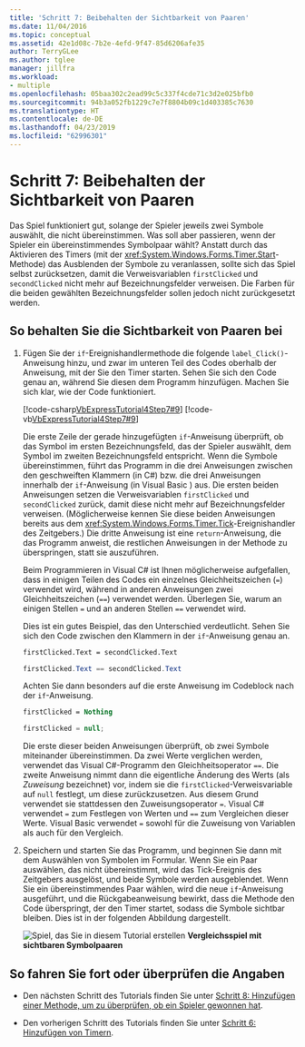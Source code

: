 ```yaml
---
title: 'Schritt 7: Beibehalten der Sichtbarkeit von Paaren'
ms.date: 11/04/2016
ms.topic: conceptual
ms.assetid: 42e1d08c-7b2e-4efd-9f47-85d6206afe35
author: TerryGLee
ms.author: tglee
manager: jillfra
ms.workload:
- multiple
ms.openlocfilehash: 05baa302c2ead99c5c337f4cde71c3d2e025bfb0
ms.sourcegitcommit: 94b3a052fb1229c7e7f8804b09c1d403385c7630
ms.translationtype: HT
ms.contentlocale: de-DE
ms.lasthandoff: 04/23/2019
ms.locfileid: "62996301"
---
```

# <a name="step-7-keep-pairs-visible"></a>Schritt 7: Beibehalten der Sichtbarkeit von Paaren
Das Spiel funktioniert gut, solange der Spieler jeweils zwei Symbole auswählt, die nicht übereinstimmen. Was soll aber passieren, wenn der Spieler ein übereinstimmendes Symbolpaar wählt? Anstatt durch das Aktivieren des Timers (mit der <xref:System.Windows.Forms.Timer.Start>-Methode) das Ausblenden der Symbole zu veranlassen, sollte sich das Spiel selbst zurücksetzen, damit die Verweisvariablen `firstClicked` und `secondClicked` nicht mehr auf Bezeichnungsfelder verweisen. Die Farben für die beiden gewählten Bezeichnungsfelder sollen jedoch nicht zurückgesetzt werden.

## <a name="to-keep-pairs-visible"></a>So behalten Sie die Sichtbarkeit von Paaren bei

1. Fügen Sie der `if`-Ereignishandlermethode die folgende `label_Click()`-Anweisung hinzu, und zwar im unteren Teil des Codes oberhalb der Anweisung, mit der Sie den Timer starten. Sehen Sie sich den Code genau an, während Sie diesen dem Programm hinzufügen. Machen Sie sich klar, wie der Code funktioniert.

     [!code-csharp[VbExpressTutorial4Step7#9](../ide/codesnippet/CSharp/step-7-keep-pairs-visible_1.cs)]
     [!code-vb[VbExpressTutorial4Step7#9](../ide/codesnippet/VisualBasic/step-7-keep-pairs-visible_1.vb)]

     Die erste Zeile der gerade hinzugefügten `if`-Anweisung überprüft, ob das Symbol im ersten Bezeichnungsfeld, das der Spieler auswählt, dem Symbol im zweiten Bezeichnungsfeld entspricht. Wenn die Symbole übereinstimmen, führt das Programm in die drei Anweisungen zwischen den geschweiften Klammern (in C#) bzw. die drei Anweisungen innerhalb der `if`-Anweisung (in Visual Basic ) aus. Die ersten beiden Anweisungen setzen die Verweisvariablen `firstClicked` und `secondClicked` zurück, damit diese nicht mehr auf Bezeichnungsfelder verweisen. (Möglicherweise kennen Sie diese beiden Anweisungen bereits aus dem <xref:System.Windows.Forms.Timer.Tick>-Ereignishandler des Zeitgebers.) Die dritte Anweisung ist eine `return`-Anweisung, die das Programm anweist, die restlichen Anweisungen in der Methode zu überspringen, statt sie auszuführen.

     Beim Programmieren in Visual C# ist Ihnen möglicherweise aufgefallen, dass in einigen Teilen des Codes ein einzelnes Gleichheitszeichen (`=`) verwendet wird, während in anderen Anweisungen zwei Gleichheitszeichen (`==`) verwendet werden. Überlegen Sie, warum an einigen Stellen `=` und an anderen Stellen `==` verwendet wird.

     Dies ist ein gutes Beispiel, das den Unterschied verdeutlicht. Sehen Sie sich den Code zwischen den Klammern in der `if`-Anweisung genau an.

    ```vb
    firstClicked.Text = secondClicked.Text
    ```

    ```csharp
    firstClicked.Text == secondClicked.Text
    ```

     Achten Sie dann besonders auf die erste Anweisung im Codeblock nach der `if`-Anweisung.

    ```vb
    firstClicked = Nothing
    ```

    ```csharp
    firstClicked = null;
    ```

     Die erste dieser beiden Anweisungen überprüft, ob zwei Symbole miteinander übereinstimmen. Da zwei Werte verglichen werden, verwendet das Visual C#-Programm den Gleichheitsoperator `==`. Die zweite Anweisung nimmt dann die eigentliche Änderung des Werts (als *Zuweisung* bezeichnet) vor, indem sie die `firstClicked`-Verweisvariable auf `null` festlegt, um diese zurückzusetzen. Aus diesem Grund verwendet sie stattdessen den Zuweisungsoperator `=`. Visual C# verwendet `=` zum Festlegen von Werten und `==` zum Vergleichen dieser Werte. Visual Basic verwendet `=` sowohl für die Zuweisung von Variablen als auch für den Vergleich.

2. Speichern und starten Sie das Programm, und beginnen Sie dann mit dem Auswählen von Symbolen im Formular. Wenn Sie ein Paar auswählen, das nicht übereinstimmt, wird das Tick-Ereignis des Zeitgebers ausgelöst, und beide Symbole werden ausgeblendet. Wenn Sie ein übereinstimmendes Paar wählen, wird die neue `if`-Anweisung ausgeführt, und die Rückgabeanweisung bewirkt, dass die Methode den Code überspringt, der den Timer startet, sodass die Symbole sichtbar bleiben. Dies ist in der folgenden Abbildung dargestellt.

     ![Spiel, das Sie in diesem Tutorial erstellen](../ide/media/express_finishedgame.png)
**Vergleichsspiel mit sichtbaren Symbolpaaren**

## <a name="to-continue-or-review"></a>So fahren Sie fort oder überprüfen die Angaben

- Den nächsten Schritt des Tutorials finden Sie unter [Schritt 8: Hinzufügen einer Methode, um zu überprüfen, ob ein Spieler gewonnen hat](../ide/step-8-add-a-method-to-verify-whether-the-player-won.md).

- Den vorherigen Schritt des Tutorials finden Sie unter [Schritt 6: Hinzufügen von Timern](../ide/step-6-add-a-timer.md).
